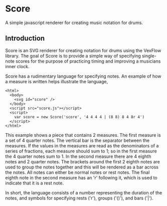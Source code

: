 Score
=====

A simple javascript renderer for creating music notation for drums.


Introduction
--------------------------------------------------

Score is an SVG renderer for creating notation for drums using the VexFlow
library. The goal of Score is to provide a simple way of specifying single-note
scores for the purpose of practicing timing and improving a musicians inner
clock.

Score has a rudimentary language for specifying notes. An example of how a
measure is written helps illustrate the language,

```
<html>
  <body>
    <svg id="score" />
  </body>
  <script src="score.js"></script>
  <script>
    var score = new Score('score', '4 4 4 4 | (8 8) 8 4 8r 4')
  </script>
</html>
```

This example shows a piece that contains 2 measures. The first measure is a set
of 4 quarter notes. The vertical bar is the separator between the measures.  If
the values in the measures are read as the denominators of a series of
fractions, each measure should sum to 1; so in the first measure the 4 quarter
notes sum to 1. In the second measure there are 4 eighth notes and 2 quarter
notes. The brackets around the first 2 eighth notes are used to group the notes
together and this will be rendered as a bar across the notes. All notes can
either be normal notes or rest notes. The final eighth note in the second
measure has an 'r' following it, which is used to indicate that it is a rest
note.

In short, the language consists of a number representing the duration of the
notes, and symbols for specifying rests ('r'), groups ('()'), and bars ('|').


